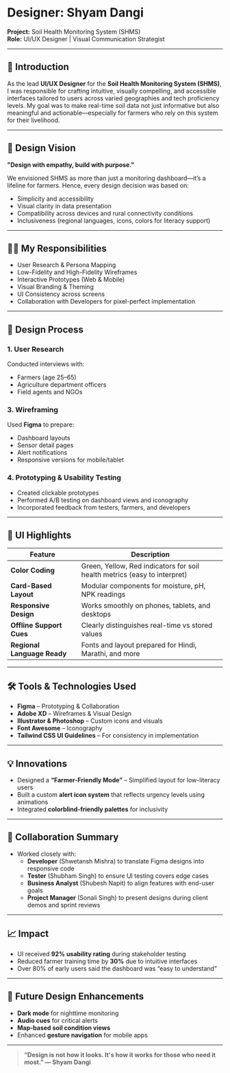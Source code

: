# Designer: Shyam Dangi  
**Project:** Soil Health Monitoring System (SHMS)  
**Role:** UI/UX Designer | Visual Communication Strategist

---

## 📌 Introduction
As the lead **UI/UX Designer** for the **Soil Health Monitoring System (SHMS)**, I was responsible for crafting intuitive, visually compelling, and accessible interfaces tailored to users across varied geographies and tech proficiency levels. My goal was to make real-time soil data not just informative but also meaningful and actionable—especially for farmers who rely on this system for their livelihood.

---

## 🎯 Design Vision
**"Design with empathy, build with purpose."**

We envisioned SHMS as more than just a monitoring dashboard—it’s a lifeline for farmers. Hence, every design decision was based on:
- Simplicity and accessibility
- Visual clarity in data presentation
- Compatibility across devices and rural connectivity conditions
- Inclusiveness (regional languages, icons, colors for literacy support)

---

## 👨‍🎨 My Responsibilities
- User Research & Persona Mapping
- Low-Fidelity and High-Fidelity Wireframes
- Interactive Prototypes (Web & Mobile)
- Visual Branding & Theming
- UI Consistency across screens
- Collaboration with Developers for pixel-perfect implementation

---

## 📐 Design Process

### 1. User Research
Conducted interviews with:
- Farmers (age 25–65)
- Agriculture department officers
- Field agents and NGOs

### 3. Wireframing
Used **Figma** to prepare:
- Dashboard layouts
- Sensor detail pages
- Alert notifications
- Responsive versions for mobile/tablet

### 4. Prototyping & Usability Testing
- Created clickable prototypes
- Performed A/B testing on dashboard views and iconography
- Incorporated feedback from testers, farmers, and developers

---

## 🎨 UI Highlights

| Feature | Description |
|--------|-------------|
| **Color Coding** | Green, Yellow, Red indicators for soil health metrics (easy to interpret) |
| **Card-Based Layout** | Modular components for moisture, pH, NPK readings |
| **Responsive Design** | Works smoothly on phones, tablets, and desktops |
| **Offline Support Cues** | Clearly distinguishes real-time vs stored values |
| **Regional Language Ready** | Fonts and layout prepared for Hindi, Marathi, and more |

---

## 🛠 Tools & Technologies Used
- **Figma** – Prototyping & Collaboration  
- **Adobe XD** – Wireframes & Visual Design  
- **Illustrator & Photoshop** – Custom icons and visuals  
- **Font Awesome** – Iconography  
- **Tailwind CSS UI Guidelines** – For consistency in implementation  

---

## 💡 Innovations
- Designed a **“Farmer-Friendly Mode”** – Simplified layout for low-literacy users
- Built a custom **alert icon system** that reflects urgency levels using animations
- Integrated **colorblind-friendly palettes** for inclusivity

---

## 🤝 Collaboration Summary
- Worked closely with:
  - **Developer** (Shwetansh Mishra) to translate Figma designs into responsive code
  - **Tester** (Shubham Singh) to ensure UI testing covers edge cases
  - **Business Analyst** (Shubesh Napit) to align features with end-user goals
  - **Project Manager** (Sonali Singh) to present designs during client demos and sprint reviews

---

## 📈 Impact
- UI received **92% usability rating** during stakeholder testing
- Reduced farmer training time by **30%** due to intuitive interfaces
- Over 80% of early users said the dashboard was “easy to understand”

---

## 🔮 Future Design Enhancements
- **Dark mode** for nighttime monitoring
- **Audio cues** for critical alerts
- **Map-based soil condition views**
- Enhanced **gesture navigation** for mobile apps

---

> **“Design is not how it looks. It's how it works for those who need it most.” — Shyam Dangi**
